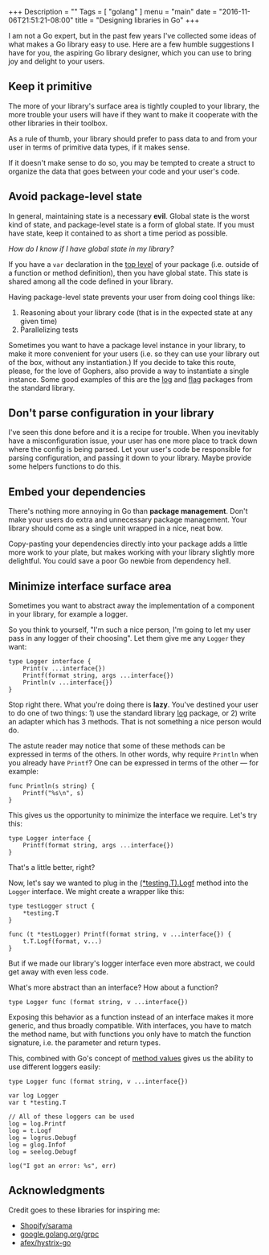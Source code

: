 +++
Description = ""
Tags = [ "golang" ]
menu = "main"
date = "2016-11-06T21:51:21-08:00"
title = "Designing libraries in Go"
+++

I am not a Go expert, but in the past few years I've collected some ideas of
what makes a Go library easy to use. Here are a few humble suggestions I have
for you, the aspiring Go library designer, which you can use to bring joy and
delight to your users.

## Keep it primitive

The more of your library's surface area is tightly coupled to your library, the
more trouble your users will have if they want to make it cooperate with the
other libraries in their toolbox.

As a rule of thumb, your library should prefer to pass data to and from your
user in terms of primitive data types, if it makes sense.

If it doesn't make sense to do so, you may be tempted to create a struct to
organize the data that goes between your code and your user's code.

## Avoid package-level state

In general, maintaining state is a necessary **evil**. Global state is the worst
kind of state, and package-level state is a form of global state. If you must
have state, keep it contained to as short a time period as possible.

*How do I know if I have global state in my library?*

If you have a `var` declaration in the [top
level](https://github.com/afex/hystrix-go/blob/39520ddd07a9d9a071d615f7476798659f5a3b89/hystrix/circuit.go#L24-L27)
of your package (i.e. outside of a function or method definition), then you have
global state. This state is shared among all the code defined in
your library.

Having package-level state prevents your user from doing cool things like:

1. Reasoning about your library code (that is in the expected state at any given
   time)
2. Parallelizing tests

Sometimes you want to have a package level instance in your library, to make it
more convenient for your users (i.e. so they can use your library out of the
box, without any instantiation.) If you decide to take this route, please, for
the love of Gophers, also provide a way to instantiate a single instance. Some
good examples of this are the [log](https://golang.org/pkg/log/) and
[flag](https://golang.org/pkg/flag/) packages from the standard library.

## Don't parse configuration in your library

I've seen this done before and it is a recipe for trouble. When you inevitably
have a misconfiguration issue, your user has one more place to track down where
the config is being parsed. Let your user's code be responsible for parsing
configuration, and passing it down to your library. Maybe provide some helpers
functions to do this.

## Embed your dependencies

There's nothing more annoying in Go than **package management**.  Don't make your
users do extra and unnecessary package management.  Your library should come as a
single unit wrapped in a nice, neat bow.

Copy-pasting your dependencies directly into your package adds a little more
work to your plate, but makes working with your library slightly more
delightful.  You could save a poor Go newbie from dependency hell.

## Minimize interface surface area

Sometimes you want to abstract away the implementation of a component in your
library, for example a logger.  

So you think to yourself, "I'm such a nice person, I'm going to let my user pass
in any logger of their choosing".  Let them give me any `Logger` they want:

```
type Logger interface {
	Print(v ...interface{})
	Printf(format string, args ...interface{})
	Println(v ...interface{})
}
```

Stop right there. What you're doing there is **lazy**. You've destined your user
to do one of two things: 1) use the standard library
[log](https://golang.org/pkg/log/) package, or 2) write an adapter which has 3
methods. That is not something a nice person would do.

The astute reader may notice that some of these methods can be expressed in
terms of the others. In other words, why require `Println` when you already have
`Printf`? One can be expressed in terms of the other — for example:

```
func Println(s string) {
	Printf("%s\n", s)
}
```

This gives us the opportunity to minimize the interface we require. Let's try
this:

```
type Logger interface {
	Printf(format string, args ...interface{})
}
```  

That's a little better, right?

Now, let's say we wanted to plug in the
[(*testing.T).Logf](https://golang.org/pkg/testing/#T.Logf) method into the
`Logger` interface. We might create a wrapper like this:


```
type testLogger struct {
	*testing.T
}

func (t *testLogger) Printf(format string, v ...interface{}) {
	t.T.Logf(format, v...)
}
```

But if we made our library's logger interface even more abstract, we could get
away with even less code.

What's more abstract than an interface? How about a function?

```
type Logger func (format string, v ...interface{})
```

Exposing this behavior as a function instead of an interface makes it more
generic, and thus broadly compatible. With interfaces, you have to match the method
name, but with functions you only have to match the function signature, i.e. the
parameter and return types.

This, combined with Go's concept of [method
values](https://golang.org/doc/go1.1#method_values) gives us the ability to use
different loggers easily:

```
type Logger func (format string, v ...interface{})

var log Logger
var t *testing.T

// All of these loggers can be used
log = log.Printf
log = t.Logf
log = logrus.Debugf
log = glog.Infof
log = seelog.Debugf

log("I got an error: %s", err)
```

## Acknowledgments

Credit goes to these libraries for inspiring me:

- [Shopify/sarama](https://github.com/Shopify/sarama/blob/482c471fbf73dc2ac66945187f811581f008c24a/sarama.go#L61-L65)
- [google.golang.org/grpc](https://github.com/grpc/grpc-go/blob/e59af7a0a8bf571556b40c3f871dbc4298f77693/grpclog/logger.go#L50-L57)
- [afex/hystrix-go](https://github.com/afex/hystrix-go/blob/39520ddd07a9d9a071d615f7476798659f5a3b89/hystrix/circuit.go#L24-L27)
